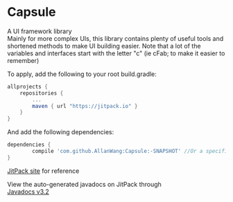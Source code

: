 # Capsule
A UI framework library <br>
Mainly for more complex UIs, this library contains plenty of useful tools and shortened methods to make UI building easier.
Note that a lot of the variables and interfaces start with the letter "c" (ie cFab; to make it easier to remember)


<!--Current Release 3.2-->

To apply, add the following to your root build.gradle:

```gradle
allprojects {
	repositories {
		...
		maven { url "https://jitpack.io" }
	}
}
```

And add the following dependencies:

```gradle
dependencies {
        compile 'com.github.AllanWang:Capsule:-SNAPSHOT' //Or a specific version/commit (latest v3.2)
}

```
[JitPack site](https://jitpack.io/#AllanWang/Capsule) for reference

View the auto-generated javadocs on JitPack through <br>
[Javadocs v3.2](https://jitpack.io/com/github/AllanWang/Capsule/v3.2/javadoc/)

